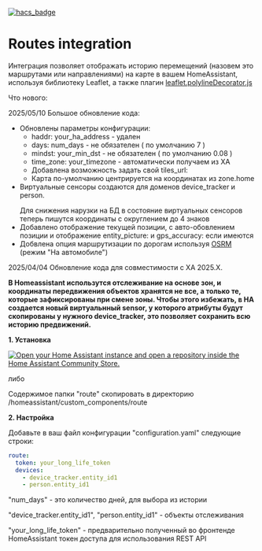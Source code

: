 [![hacs_badge](https://img.shields.io/badge/HACS-Custom-orange.svg)](https://github.com/custom-components/hacs)

# Routes integration

<p>Интеграция позволяет отображать историю перемещений (назовем это маршрутами или направлениями) на карте в вашем HomeAssistant, используя библиотеку Leaflet, а также плагин <a href='https://github.com/bbecquet/Leaflet.PolylineDecorator'>leaflet.polylineDecorator.js</a></p>

Что нового:

2025/05/10 Большое обновление кода:

- Обновлены параметры конфигурации:
  - haddr: your_ha_address - удален
  - days: num_days - не обязателен ( по умолчанию 7 )
  - mindst: your_min_dst - не обязателен ( по умолчанию 0.08 )
  - time_zone: your_timezone - автоматически получаем из ХА
  - Добавлена возможность задать свой tiles_url:
  - Карта по-умолчанию центрируется на координатах из zone.home
- Виртуальные сенсоры создаются для доменов device_tracker и person. </p>
  Для снижения нарузки на БД в состояние виртуальных сенсоров теперь пишутся координаты с округлением до 4 знаков
- Добавлено отображение текущей позиции, с авто-обовлением позиции и отображение entity_picture: и gps_accuracy: если имеются
- Добвлена опция маршрутизации по дорогам используя <a href='https://project-osrm.org/'> OSRM </a> (режим "На автомобиле")

2025/04/04 Обновление кода для совместимости с ХА 2025.X.

<p><b>В Homeassistant использутся отслеживание на основе зон, и координаты передвижения объектов хранятся не все, а только те, которые зафиксированы при смене зоны. Чтобы этого избежать, в HA создается новый виртуальнный sensor, у которого атрибуты будут скопированы у нужного device_tracker, это позволяет сохранить всю историю предвижений.</b></p>

<p><b>1. Установка</b></p>

[![Open your Home Assistant instance and open a repository inside the Home Assistant Community Store.](https://my.home-assistant.io/badges/hacs_repository.svg)](https://my.home-assistant.io/redirect/hacs_repository/?owner=artt652&category=integration&repository=ha_routes)

либо

<p>Содержимое папки "route" скопировать в директорию /homeassistant/custom_components/route</p>

<p><b>2. Настройка</b></p>
<p>Добавьте в ваш файл конфигурации "configuration.yaml" следующие строки:</p>


```yaml
route:
  token: your_long_life_token
  devices:
    - device_tracker.entity_id1
    - person.entity_id1
```

<p>
  "num_days" - это количество дней, для выбора из истории</p> 
  "device_tracker.entity_id1", "person.entity_id1" - объекты отслеживания</p> 
  "your_long_life_token" - предварительно полученный во фронтенде HomeAssistant токен доступа для использования REST API</p>
</p>
